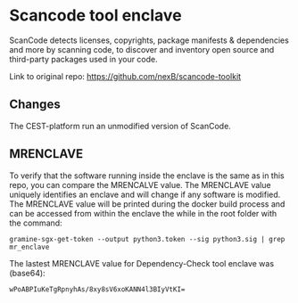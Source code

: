 # Scancode tool enclave
ScanCode detects licenses, copyrights, package manifests & dependencies and more by scanning code, to discover and inventory open source and third-party packages used in your code.

Link to original repo: https://github.com/nexB/scancode-toolkit

## Changes
The CEST-platform run an unmodified version of ScanCode.

## MRENCLAVE
To verify that the software running inside the enclave is the same as in this repo, you can compare the MRENCALVE value. The MRENCLAVE value uniquely identifies an enclave and will change if any software is modified. The MRENCLAVE value will be printed during the docker build process and can be accessed from within the enclave the while in the root folder with the command:
```console
gramine-sgx-get-token --output python3.token --sig python3.sig | grep mr_enclave
```
The lastest MRENCLAVE value for Dependency-Check tool enclave was (base64): 
```
wPoABPIuKeTgRpnyhAs/8xy8sV6xoKANN4l3BIyVtKI=
```
